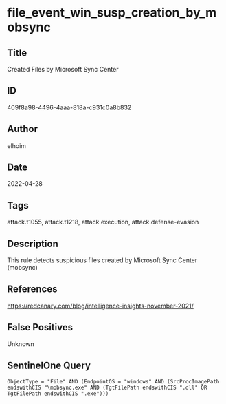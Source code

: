 # file_event_win_susp_creation_by_mobsync

## Title
Created Files by Microsoft Sync Center

## ID
409f8a98-4496-4aaa-818a-c931c0a8b832

## Author
elhoim

## Date
2022-04-28

## Tags
attack.t1055, attack.t1218, attack.execution, attack.defense-evasion

## Description
This rule detects suspicious files created by Microsoft Sync Center (mobsync)

## References
https://redcanary.com/blog/intelligence-insights-november-2021/

## False Positives
Unknown

## SentinelOne Query
```
ObjectType = "File" AND (EndpointOS = "windows" AND (SrcProcImagePath endswithCIS "\mobsync.exe" AND (TgtFilePath endswithCIS ".dll" OR TgtFilePath endswithCIS ".exe")))

```